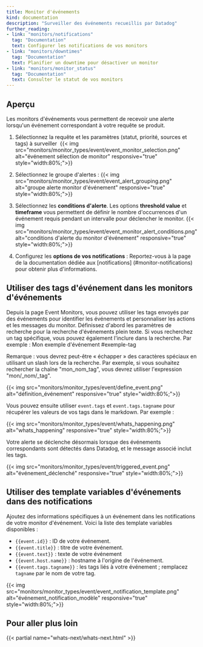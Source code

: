 ```yaml
---
title: Monitor d'événements
kind: documentation
description: "Surveiller des événements recueillis par Datadog"
further_reading:
- link: "monitors/notifications"
  tag: "Documentation"
  text: Configurer les notifications de vos monitors
- link: "monitors/downtimes"
  tag: "Documentation"
  text: Planifier un downtime pour désactiver un monitor
- link: "monitors/monitor_status"
  tag: "Documentation"
  text: Consulter le statut de vos monitors
---
```


## Aperçu

Les monitors d'événements vous permettent de recevoir une alerte lorsqu'un événement correspondant à votre requête se produit.

1. Sélectionnez la requête et les paramètres (statut, priorité, sources et tags) à surveiller 
    {{< img src="monitors/monitor_types/event/event_monitor_selection.png" alt="événement sélection de monitor" responsive="true" style="width:80%;">}}
2. Sélectionnez le groupe d'alertes :
    {{< img src="monitors/monitor_types/event/event_alert_grouping.png" alt="groupe alerte monitor d'événement" responsive="true" style="width:80%;">}}

3. Sélectionnez les **conditions d'alerte**. Les options **threshold value** et **timeframe** vous permettent de définir le nombre d'occurrences d'un événement requis pendant un intervalle pour déclencher le monitor.
    {{< img src="monitors/monitor_types/event/event_monitor_alert_conditions.png" alt="conditions d'alerte du monitor d'événement" responsive="true" style="width:80%;">}}

4. Configurez les **options de vos notifications** :
   Reportez-vous à la page de la documentation dédiée aux [notifications] (#monitor-notifications) pour obtenir plus d'informations.

## Utiliser des tags d'événement dans les monitors d'événements

Depuis la page Event Monitors, vous pouvez utiliser les tags envoyés par des événements pour identifier les événements et personnaliser les actions et les messages du monitor. Définissez d'abord les paramètres de recherche pour la recherche d'événements plein texte. Si vous recherchez un tag spécifique, vous pouvez également l'inclure dans la recherche. Par exemple :
Mon exemple d'événement #exemple-tag

Remarque : vous devrez peut-être « échapper » des caractères spéciaux en utilisant un slash lors de la recherche. Par exemple, si vous souhaitez rechercher la chaîne "mon_nom_tag", vous devrez utiliser  l'expression "mon/_nom/_tag".

{{< img src="monitors/monitor_types/event/define_event.png" alt="définition_événement" responsive="true" style="width:80%;">}}

Vous pouvez ensuite utiliser `event.tags` et `event.tags.tagname` pour récupérer les valeurs de vos tags dans le markdown. Par exemple :

{{< img src="monitors/monitor_types/event/whats_happening.png" alt="whats_happening" responsive="true" style="width:80%;">}}

Votre alerte se déclenche désormais lorsque des événements correspondants sont détectés dans Datadog, et le message associé inclut les tags.

{{< img src="monitors/monitor_types/event/triggered_event.png" alt="événement_déclenché" responsive="true" style="width:80%;">}}

## Utiliser des template variables d'événements dans des notifications

Ajoutez des informations spécifiques à un événement dans les notifications de votre monitor d'événement. Voici la liste des template variables disponibles :

* `{{event.id}}` : ID de votre événement.
* `{{event.title}}` : titre de votre événement.
* `{{event.text}}` : texte de votre événement
* `{{event.host.name}}` : hostname à l'origine de l'événement.
* `{{event.tags.tagname}}` : les tags liés à votre événement ; remplacez `tagname` par le nom de votre tag.

{{< img src="monitors/monitor_types/event/event_notification_template.png" alt="événement_notification_modèle" responsive="true" style="width:80%;">}}

## Pour aller plus loin
{{< partial name="whats-next/whats-next.html" >}}

